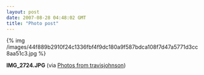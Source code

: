 ```yaml
---
layout: post
date: 2007-08-28 04:48:02 GMT
title: "Photo post"
---
```

{% img /images/44f889b2910f24c1336fbf4f9dc180a9f587bdca108f7d47a5771d3cc8aa51c3.jpg %}

<b>IMG_2724.JPG</b> (via <a href="http://www.flickr.com/photos/travisjohnson/1254838800/">Photos from travisjohnson</a>)